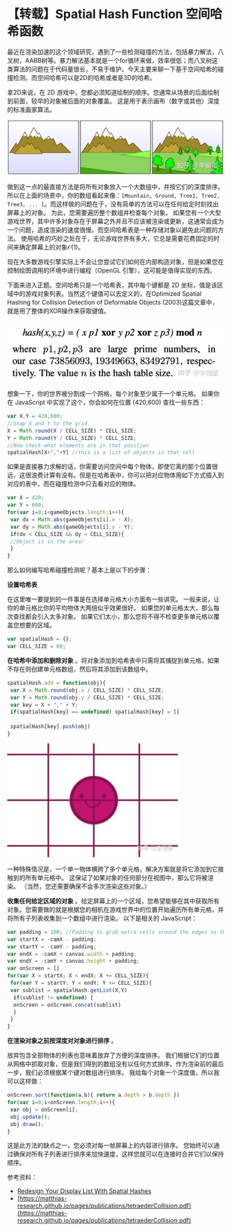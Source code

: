 # 【转载】Spatial Hash Function 空间哈希函数

最近在渲染加速的这个领域研究，遇到了一些检测碰撞的方法，包括暴力解法，八叉树，AABB树等。暴力解法基本就是一个for循环来做，效率很低；而八叉树这类算法的问题在于代码量很长，不易于维护。今天主要来聊一下基于空间哈希的碰撞检测。而空间哈希可以是2D的哈希或者是3D的哈希。

拿2D来说，在 2D 游戏中，您都必须知道绘制的顺序。您通常从场景的后面绘制到前面，较早的对象被后面的对象覆盖。 这是用于表示画布（数字或其他）深度的标准画家算法。

![](zhimg.com/v2-daae30915fd682d7f9d739d8455ff816_r.jpg)

做到这一点的最直接方法是将所有对象放入一个大数组中，并按它们的深度排序。 所以在上面的场景中，你的数组看起来像：`[Mountain, Ground, Tree1, Tree2, Tree3, ... ]`。而这样做的问题在于，没有简单的方法可以在任何给定时刻找出屏幕上的对象。 为此，您需要遍历整个数组并检查每个对象。 如果您有一个大型游戏世界，其中许多对象存在于屏幕之外并且不应该被渲染或更新，这通常会成为一个问题，造成渲染的速度很慢。而空间哈希表是一种存储对象以避免此问题的方法。 使用哈希的巧妙之处在于，无论游戏世界有多大，它总是需要花费固定的时间来确定屏幕上的对象$\mathcal O(1)$。

现在大多数游戏引擎实际上不会让您尝试它们如何在内部构造对象，但是如果您在控制绘图调用的环境中进行编程（OpenGL 引擎），这可能是值得实现的东西。

下面来进入正题。空间哈希只是一个哈希表，其中每个键都是 2D 坐标，值是该区域中的游戏对象列表。当然这个键值可以去定义的，在Optimized Spatial Hashing for Collision Detection of Deformable Objects (2003)这篇文章中，就是用了整体的XOR操作来获取键值。

![](zhimg.com/v2-a54fe2721ad95093bea605e1151e7375_r.jpg)

想象一下，你的世界被分割成一个网格，每个对象至少属于一个单元格。 如果你在 JavaScript 中实现了这个，你会如何在位置 (420,600) 查找一些东西：

```js
var X,Y = 420,600;
//Snap X and Y to the grid 
X = Math.round(X / CELL_SIZE) * CELL_SIZE;
Y = Math.round(Y / CELL_SIZE) * CELL_SIZE;
//Now check what elements are in that position
spatialHash[X+","+Y] //this is a list of objects in that cell
```

如果是直接暴力求解的话，你需要访问空间中每个物体，即使它离的那个位置很远，这很浪费计算有没有。但是在哈希表中，你可以把对应物体用如下方式插入到对应的表中，而在碰撞检测中只去看对应的物体。

```js
var X = 420;
var Y = 600;
for(var i=0;i<gameObjects.length;i++){
 var dx = Math.abs(gameObjects[i].x - X);
 var dy = Math.abs(gameObjects[i].y - Y);
 if(dx < CELL_SIZE && dy < CELL_SIZE){
 //Object is in the area!
 }
}
```

那么如何编写哈希碰撞检测呢？基本上是以下的步骤：

 **设置哈希表** 

在这里唯一要提到的一件事是在选择单元格大小方面有一些讲究。 一般来说，让你的单元格比你的平均物体大两倍似乎效果很好。 如果您的单元格太大，那么每次查找都会引入太多对象。 如果它们太小，那么您将不得不检查更多单元格以覆盖您想要的区域。

```js
var spatialHash = {};
var CELL_SIZE = 60;
```

 **在哈希中添加和删除对象** 。将对象添加到哈希表中只需将其捕捉到单元格，如果不存在则创建单元格数组，然后将其添加到该数组中。

```js
spatialHash.add = function(obj){
 var X = Math.round(obj.x / CELL_SIZE) * CELL_SIZE;
 var Y = Math.round(obj.y / CELL_SIZE) * CELL_SIZE;
 var key = X + "," + Y;
 if(spatialHash[key] == undefined) spatialHash[key] = []
 
 spatialHash[key].push(obj)
}
```

![](zhimg.com/v2-b4cd4efcd9fbf1c84143f1c5646b103a_b.jpg)

一种特殊情况是，一个单一物体横跨了多个单元格，解决方案就是将它添加到它接触到的所有单元格中。 这保证了如果对象的任何部分在视图中，那么它将被渲染。 （当然，您还需要确保不会多次渲染这些对象。）

 **收集任何给定区域的对象** 。给定屏幕上的一个区域，您希望能够在其中获取所有对象。您需要做的就是根据您的相机在游戏世界中的位置开始遍历所有单元格，并将所有子列表收集到一个数组中进行渲染。 以下是相关的 JavaScript：

```js
var padding = 100; //Padding to grab extra cells around the edges so the player doesn't see objects "pop" into existence.
var startX = -camX - padding;
var startY = -camY - padding;
var endX = -camX + canvas.width + padding;
var endY = -camY + canvas.height + padding;
var onScreen = []
for(var X = startX; X < endX; X += CELL_SIZE){
 for(var Y = startY; Y < endY; Y += CELL_SIZE){
 var sublist = spatialHash.getList(X,Y)
  if(sublist != undefined) {
  onScreen = onScreen.concat(sublist)
  }
 }
}
```

 **在渲染对象之前按深度对对象进行排序** 。

放弃包含全部物体的列表也意味着放弃了方便的深度排序。 我们根据它们的位置从网格中抓取对象，但是我们得到的数组没有以任何方式排序。作为渲染前的最后一步，我们必须根据某个键对数组进行排序。 我给每个对象一个深度值，所以我可以这样做：

```js
onScreen.sort(function(a,b){ return a.depth > b.depth })
for(var i=0;i<onScreen.length;i++){
 var obj = onScreen[i];
 obj.update();
 obj.draw();
}
```

这是此方法的缺点之一，您必须对每一帧屏幕上的内容进行排序。 您始终可以通过确保对所有子列表进行排序来加快速度，这样您就可以在连接时合并它们以保持顺序。



参考资料：
* [Redesign Your Display List With Spatial Hashes](https://gamedevelopment.tutsplus.com/tutorials/redesign-your-display-list-with-spatial-hashes--cms-27586)
* [https://matthias-research.github.io/pages/publications/tetraederCollision.pdf](https://matthias-research.github.io/pages/publications/tetraederCollision.pdf)
